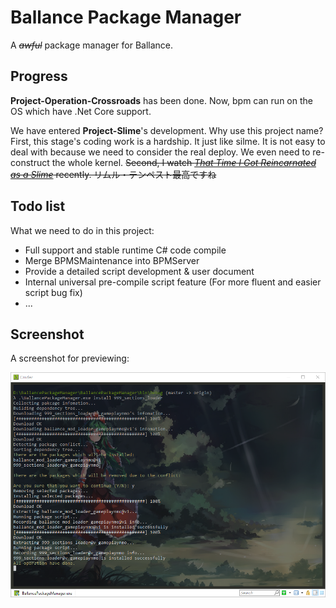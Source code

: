 # Ballance Package Manager

A ~~*awful*~~ package manager for Ballance.

## Progress

**Project-Operation-Crossroads** has been done. Now, bpm can run on the OS which have .Net Core support.

We have entered **Project-Slime**'s development. Why use this project name? First, this stage's coding work is a hardship. It just like silme. It is not easy to deal with because we need to consider the real deploy. We even need to re-construct the whole kernel. ~~Second, I watch [*That Time I Got Reincarnated as a Slime*](https://en.wikipedia.org/wiki/That_Time_I_Got_Reincarnated_as_a_Slime) recently. リムル・テンペスト最高ですね~~

## Todo list

What we need to do in this project:

* Full support and stable runtime C\# code compile
* Merge BPMSMaintenance into BPMServer
* Provide a detailed script development & user document
* Internal universal pre-compile script feature \(For more fluent and easier script bug fix\)
* ...

## Screenshot

A screenshot for previewing:

![screenshot](screenshot.png)
